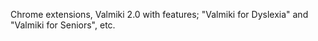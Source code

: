 Chrome extensions, Valmiki 2.0 with features; "Valmiki for Dyslexia" and "Valmiki for Seniors", etc.